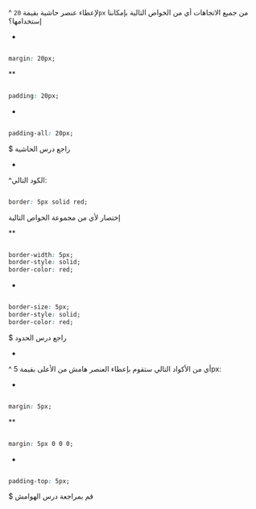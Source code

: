 ^ لإعطاء عنصر حاشية بقيمة `20px` من جميع الاتجاهات أي من الخواص التالية بإمكاننا إستخدامها؟

*

```css

margin: 20px;

```

**

```css

padding: 20px;

```

*

```css

padding-all: 20px;

```

$ راجع درس الحاشية 

-

^الكود التالي:

```css

border: 5px solid red;

```
إختصار لأي من مجموعة الخواص التالية



**

```css

border-width: 5px;
border-style: solid;
border-color: red;

```

*

```css

border-size: 5px;
border-style: solid;
border-color: red;

```

$ راجع درس الحدود

-

^ أي من الأكواد التالي ستقوم بإعطاء العنصر هامش من الأعلى بقيمة 5px:


*
```css

margin: 5px;

```

** 
```css

margin: 5px 0 0 0;

```

*
```css

padding-top: 5px;

```

$ قم بمراجعة درس الهوامش
